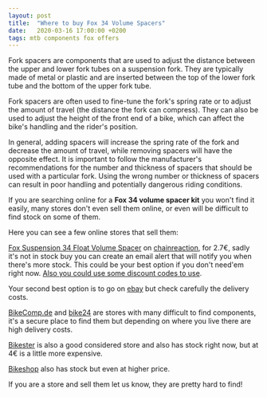 ```yaml
---
layout: post
title:  "Where to buy Fox 34 Volume Spacers"
date:   2020-03-16 17:00:00 +0200
tags: mtb components fox offers
---
```


Fork spacers are components that are used to adjust the distance between the upper and lower fork tubes on a suspension fork. They are typically made of metal or plastic and are inserted between the top of the lower fork tube and the bottom of the upper fork tube.

Fork spacers are often used to fine-tune the fork's spring rate or to adjust the amount of travel (the distance the fork can compress). They can also be used to adjust the height of the front end of a bike, which can affect the bike's handling and the rider's position.

In general, adding spacers will increase the spring rate of the fork and decrease the amount of travel, while removing spacers will have the opposite effect. It is important to follow the manufacturer's recommendations for the number and thickness of spacers that should be used with a particular fork. Using the wrong number or thickness of spacers can result in poor handling and potentially dangerous riding conditions.

If you are searching online for a **Fox 34 volume spacer kit** you won't find it easily, many stores don't even sell them online, or even will be difficult to find stock on some of them.

Here you can see a few online stores that sell them:

[Fox Suspension 34 Float Volume Spacer](https://www.awin1.com/cread.php?awinmid=10467&awinaffid=364849&clickref=&p=https%3a%2f%2fwww.chainreactioncycles.com%2fes%2fes%2ffox-suspension-34-float-volume-spacer%2frp-prod195445) on [chainreaction](https://www.awin1.com/cread.php?awinmid=10467&awinaffid=364849&clickref=&p=https%3a%2f%2fwww.chainreactioncycles.com%2fes%2fes%2ffox-suspension-34-float-volume-spacer%2frp-prod195445), for 2.7€, sadly it's not in stock buy you can create an email alert that will notify you when there's more stock. This could be your best option if you don't need'em right now. [Also you could use some discount codes to use](https://mtbcave.blogspot.com/2018/08/chain-reaction-cycles-discount-codes.html).

Your second best option is to go on [ebay](https://rover.ebay.com/rover/1/1185-53479-19255-0/1?ff3=2&toolid=10041&campid=5337482544&customid=&lgeo=1&vectorid=229501&item=232732717207) but check carefully the delivery costs.

[BikeComp.de](https://www.bike-components.de/es/Fox-Racing-Shox/Token-Volume-Spacer-p-34-Float-Horquilla-Suspension-desde-Modelo-2016-p48740/) and [bike24](https://www.bike24.com/p2184125.html?q=Fox+32+4+Float+NA2+Volume+Spacer) are stores with many difficult to find components, it's a secure place to find them but depending on where you live there are high delivery costs.

[Bikester](https://www.bikester.es/fox-racing-shox-float-na-2-volume-spacer-for-34-float-suspension-fork-green-1050401.html) is also a good considered store and also has stock right now, but at 4€ is a little more expensive.

[Bikeshop](https://www.bikeshop.es/espaciador-de-volumen-de-10-cc-para-horquilla-fox-racing-shox-34-float-lt-2016-234-04-950/135414.html) also has stock but even at higher price.


If you are a store and sell them let us know, they are pretty hard to find!

